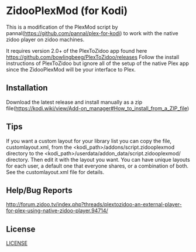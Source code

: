 # ZidooPlexMod (for Kodi)

This is a modification of the PlexMod script by pannal(https://github.com/pannal/plex-for-kodi) to work with the native zidoo player on zidoo machines.

It requires version 2.0+ of the PlexToZidoo app found here https://github.com/bowlingbeeg/PlexToZidoo/releases
Follow the install instructions of PlexToZidoo but ignore all of the setup of the native Plex app since the ZidooPlexMod will be your interface to Plex.


## Installation

Download the latest release and install manually as a zip file(https://kodi.wiki/view/Add-on_manager#How_to_install_from_a_ZIP_file)

## Tips

If you want a custom layout for your library list you can copy the file, customlayout.xml, from the <kodi_path>/addons/script.zidooplexmod directory to the <kodi_path>/userdata/addon_data/script.zidooplexmod/ directory.  Then edit it with the layout you want.  You can have unique layouts for each user, a default one that everyone shares, or a combination of both.  See the customlayout.xml file for details.


## Help/Bug Reports
http://forum.zidoo.tv/index.php?threads/plextozidoo-an-external-player-for-plex-using-native-zidoo-player.94714/

## License
[LICENSE](https://github.com/plexinc/plex-for-kodi/blob/master/LICENSE.txt)
